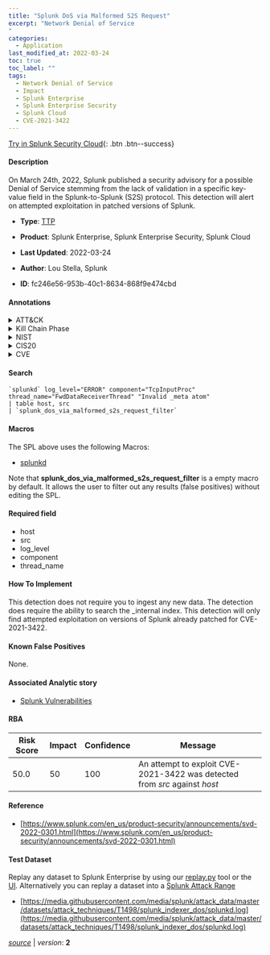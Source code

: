 ```yaml
---
title: "Splunk DoS via Malformed S2S Request"
excerpt: "Network Denial of Service
"
categories:
  - Application
last_modified_at: 2022-03-24
toc: true
toc_label: ""
tags:
  - Network Denial of Service
  - Impact
  - Splunk Enterprise
  - Splunk Enterprise Security
  - Splunk Cloud
  - CVE-2021-3422
---
```




[Try in Splunk Security Cloud](https://www.splunk.com/en_splunk_app_enrichmentus/cyber-security.html){: .btn .btn--success}

#### Description

On March 24th, 2022, Splunk published a security advisory for a possible Denial of Service stemming from the lack of validation in a specific key-value field in the Splunk-to-Splunk (S2S) protocol. This detection will alert on attempted exploitation in patched versions of Splunk.

- **Type**: [TTP](https://github.com/splunk/security_content/wiki/Detection-Analytic-Types)
- **Product**: Splunk Enterprise, Splunk Enterprise Security, Splunk Cloud

- **Last Updated**: 2022-03-24
- **Author**: Lou Stella, Splunk
- **ID**: fc246e56-953b-40c1-8634-868f9e474cbd


#### Annotations

<details>
  <summary>ATT&CK</summary>

<div markdown="1">


| ID             | Technique        |  Tactic             |
| -------------- | ---------------- |-------------------- |
| [T1498](https://attack.mitre.org/techniques/T1498/) | Network Denial of Service | Impact |

</div>
</details>


<details>
  <summary>Kill Chain Phase</summary>

<div markdown="1">

* Exploitation


</div>
</details>


<details>
  <summary>NIST</summary>

<div markdown="1">

* DE.CM



</div>
</details>

<details>
  <summary>CIS20</summary>

<div markdown="1">

* CIS 3
* CIS 5
* CIS 16



</div>
</details>

<details>
  <summary>CVE</summary>

<div markdown="1">
| ID          | Summary | [CVSS](https://nvd.nist.gov/vuln-metrics/cvss) |
| ----------- | ----------- | -------------- |
| [CVE-2021-3422](https://nvd.nist.gov/vuln/detail/CVE-2021-3422) | The lack of validation of a key-value field in the Splunk-to-Splunk protocol results in a denial-of-service in Splunk Enterprise instances configured to index Universal Forwarder traffic. The vulnerability impacts Splunk Enterprise versions before 7.3.9, 8.0 versions before 8.0.9, and 8.1 versions before 8.1.3. It does not impact Universal Forwarders. When Splunk forwarding is secured using TLS or a Token, the attack requires compromising the certificate or token, or both. Implementation of either or both reduces the severity to Medium. | 4.3 |



</div>
</details>

#### Search

```
`splunkd` log_level="ERROR" component="TcpInputProc" thread_name="FwdDataReceiverThread" "Invalid _meta atom" 
| table host, src 
| `splunk_dos_via_malformed_s2s_request_filter`
```

#### Macros
The SPL above uses the following Macros:
* [splunkd](https://github.com/splunk/security_content/blob/develop/macros/splunkd.yml)

Note that **splunk_dos_via_malformed_s2s_request_filter** is a empty macro by default. It allows the user to filter out any results (false positives) without editing the SPL.

#### Required field
* host
* src
* log_level
* component
* thread_name


#### How To Implement
This detection does not require you to ingest any new data. The detection does require the ability to search the _internal index. This detection will only find attempted exploitation on versions of Splunk already patched for CVE-2021-3422.

#### Known False Positives
None.

#### Associated Analytic story
* [Splunk Vulnerabilities](/stories/splunk_vulnerabilities)




#### RBA

| Risk Score  | Impact      | Confidence   | Message      |
| ----------- | ----------- |--------------|--------------|
| 50.0 | 50 | 100 | An attempt to exploit CVE-2021-3422 was detected from $src$ against $host$ |


#### Reference

* [https://www.splunk.com/en_us/product-security/announcements/svd-2022-0301.html](https://www.splunk.com/en_us/product-security/announcements/svd-2022-0301.html)



#### Test Dataset
Replay any dataset to Splunk Enterprise by using our [replay.py](https://github.com/splunk/attack_data#using-replaypy) tool or the [UI](https://github.com/splunk/attack_data#using-ui).
Alternatively you can replay a dataset into a [Splunk Attack Range](https://github.com/splunk/attack_range#replay-dumps-into-attack-range-splunk-server)


* [https://media.githubusercontent.com/media/splunk/attack_data/master/datasets/attack_techniques/T1498/splunk_indexer_dos/splunkd.log](https://media.githubusercontent.com/media/splunk/attack_data/master/datasets/attack_techniques/T1498/splunk_indexer_dos/splunkd.log)



[*source*](https://github.com/splunk/security_content/tree/develop/detections/application/splunk_dos_via_malformed_s2s_request.yml) \| *version*: **2**